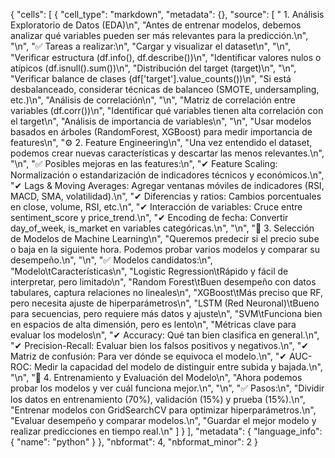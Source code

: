 {
 "cells": [
  {
   "cell_type": "markdown",
   "metadata": {},
   "source": [
    " 1. Análisis Exploratorio de Datos (EDA)\n",
    "Antes de entrenar modelos, debemos analizar qué variables pueden ser más relevantes para la predicción.\n",
    "\n",
    "✅ Tareas a realizar:\n",
    "Cargar y visualizar el dataset\n",
    "\n",
    "Verificar estructura (df.info(), df.describe())\n",
    "Identificar valores nulos o atípicos (df.isnull().sum())\n",
    "Distribución del target (target)\n",
    "\n",
    "Verificar balance de clases (df['target'].value_counts())\n",
    "Si está desbalanceado, considerar técnicas de balanceo (SMOTE, undersampling, etc.)\n",
    "Análisis de correlación\n",
    "\n",
    "Matriz de correlación entre variables (df.corr())\n",
    "Identificar qué variables tienen alta correlación con el target\n",
    "Análisis de importancia de variables\n",
    "\n",
    "Usar modelos basados en árboles (RandomForest, XGBoost) para medir importancia de features\n",
    "⚙ 2. Feature Engineering\n",
    "Una vez entendido el dataset, podemos crear nuevas características y descartar las menos relevantes.\n",
    "\n",
    "✅ Posibles mejoras en las features:\n",
    "✔ Feature Scaling: Normalización o estandarización de indicadores técnicos y económicos.\n",
    "✔ Lags & Moving Averages: Agregar ventanas móviles de indicadores (RSI, MACD, SMA, volatilidad).\n",
    "✔ Diferencias y ratios: Cambios porcentuales en close, volume, RSI, etc.\n",
    "✔ Interacción de variables: Cruce entre sentiment_score y price_trend.\n",
    "✔ Encoding de fecha: Convertir day_of_week, is_market en variables categóricas.\n",
    "\n",
    "🤖 3. Selección de Modelos de Machine Learning\n",
    "Queremos predecir si el precio sube o baja en la siguiente hora. Podemos probar varios modelos y comparar su desempeño.\n",
    "\n",
    "✅ Modelos candidatos:\n",
    "Modelo\tCaracterísticas\n",
    "Logistic Regression\tRápido y fácil de interpretar, pero limitado\n",
    "Random Forest\tBuen desempeño con datos tabulares, captura relaciones no lineales\n",
    "XGBoost\tMás preciso que RF, pero necesita ajuste de hiperparámetros\n",
    "LSTM (Red Neuronal)\tBueno para secuencias, pero requiere más datos y ajuste\n",
    "SVM\tFunciona bien en espacios de alta dimensión, pero es lento\n",
    "Métricas clave para evaluar los modelos\n",
    "✔ Accuracy: Qué tan bien clasifica en general.\n",
    "✔ Precision-Recall: Evaluar bien los falsos positivos y negativos.\n",
    "✔ Matriz de confusión: Para ver dónde se equivoca el modelo.\n",
    "✔ AUC-ROC: Medir la capacidad del modelo de distinguir entre subida y bajada.\n",
    "\n",
    "🚀 4. Entrenamiento y Evaluación del Modelo\n",
    "Ahora podemos probar los modelos y ver cuál funciona mejor.\n",
    "\n",
    "✅ Pasos:\n",
    "Dividir los datos en entrenamiento (70%), validación (15%) y prueba (15%).\n",
    "Entrenar modelos con GridSearchCV para optimizar hiperparámetros.\n",
    "Evaluar desempeño y comparar modelos.\n",
    "Guardar el mejor modelo y realizar predicciones en tiempo real.\n"
   ]
  }
 ],
 "metadata": {
  "language_info": {
   "name": "python"
  }
 },
 "nbformat": 4,
 "nbformat_minor": 2
}
